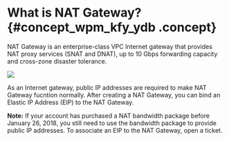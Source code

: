 # What is NAT Gateway? {#concept_wpm_kfy_ydb .concept}

NAT Gateway is an enterprise-class VPC Internet gateway that provides NAT proxy services \(SNAT and DNAT\), up to 10 Gbps forwarding capacity and cross-zone disaster tolerance.

![](http://static-aliyun-doc.oss-cn-hangzhou.aliyuncs.com/assets/img/13979/15559271734440_en-US.png)

As an Internet gateway, public IP addresses are required to make NAT Gateway fucntion normally. After creating a NAT Gateway, you can bind an Elastic IP Address \(EIP\) to the NAT Gateway.

**Note:** If your account has purchased a NAT bandwidth package before January 26, 2018, you still need to use the bandwidth package to provide public IP addresses. To associate an EIP to the NAT Gateway, open a ticket.

